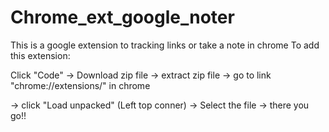 # Chrome_ext_google_noter
This is a google extension to tracking links or take a note in chrome
To add this extension:

Click "Code" -> Download zip file -> extract zip file -> go to link "chrome://extensions/" in chrome

-> click "Load unpacked" (Left top conner) -> Select the file -> there you go!!
